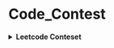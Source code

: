 # Code_Contest
<details> 
 <summary><b>Leetcode Conteset</b></summary> 
 
| Rank | Name | Score | Finish Time   | [Q1 (3)](https://leetcode.com/contest/weekly-contest-352/problems/longest-even-odd-subarray-with-threshold/) | [Q2 (4)](https://leetcode.com/contest/weekly-contest-352/problems/prime-pairs-with-target-sum/) | [Q3 (5)](https://leetcode.com/contest/weekly-contest-352/problems/continuous-subarrays/) | [Q4 (6)](https://leetcode.com/contest/weekly-contest-352/problems/sum-of-imbalance-numbers-of-all-subarrays/) | Date|
| :-: | :-: | :-: | :-: | :-: | :-: | :-: | :-: | :-:|
| 12584 / 24578| [Weekly Contest 352](https://leetcode.com/contest/weekly-contest-352/) | 3 | 0:51:50 | 0:51:50 |❌ | ❌| ❌|2023/07/02|


| Rank | Name | Score | Finish Time   | [Q1 (3)](https://leetcode.com/contest/biweekly-contest-108/problems/longest-alternating-subarray/) | [Q2 (4)](https://leetcode.com/contest/biweekly-contest-108/problems/relocate-marbles/) | [Q3 (4)](https://leetcode.com/contest/biweekly-contest-108/problems/partition-string-into-minimum-beautiful-substrings/) | [Q4 (5)](https://leetcode.com/contest/biweekly-contest-108/problems/number-of-black-blocks/) | Date|
| :-: | :-: | :-: | :-: | :-: | :-: | :-: | :-: | :-:|
|10322 / 23570 | [Biweekly Contest 108](https://leetcode.com/contest/biweekly-contest-108)| 3 | 2:04:21 | 1:19:21   🐞9 |  ❌| ❌|❌ |2023/07/08|


|Ranking| Contest| Score | Q1|Q2|Q3|Q4|Date|
| :-: | :-: | :-: | :-: | :-: | :-: | :-: | :-: |
| 12584 / 24578| [Weekly Contest 352](https://leetcode.com/contest/weekly-contest-352/) | 3 | [0:51:50✅Q1 (3)](https://leetcode.com/contest/weekly-contest-352/problems/longest-even-odd-subarray-with-threshold/) | [❌Q2 (4)](https://leetcode.com/contest/weekly-contest-352/problems/prime-pairs-with-target-sum/) | [❌Q3 (5)](https://leetcode.com/contest/weekly-contest-352/problems/continuous-subarrays/) | [❌Q4 (6)](https://leetcode.com/contest/weekly-contest-352/problems/sum-of-imbalance-numbers-of-all-subarrays/) |2023/07/02|
|10322 / 23570 | [Biweekly Contest 108](https://leetcode.com/contest/biweekly-contest-108)| 3 | [1:19:21   🐞9✅Q1 (3)](https://leetcode.com/contest/biweekly-contest-108/problems/longest-alternating-subarray/) | [❌Q2 (4)](https://leetcode.com/contest/biweekly-contest-108/problems/relocate-marbles/) | [❌Q3 (4)](https://leetcode.com/contest/biweekly-contest-108/problems/partition-string-into-minimum-beautiful-substrings/) | [Q❌4 (5)](https://leetcode.com/contest/biweekly-contest-108/problems/number-of-black-blocks/) |2023/07/08|
| 7524 / 24190 | [Weekly Contest 353](https://leetcode.com/contest/weekly-contest-353) | 7 |  [0:04:00✅Q1 (3)](https://leetcode.com/contest/weekly-contest-353/problems/find-the-maximum-achievable-number/) | [0:27:10✅Q2 (4)](https://leetcode.com/contest/weekly-contest-353/problems/maximum-number-of-jumps-to-reach-the-last-index/) | [❌Q3 (5)](https://leetcode.com/contest/weekly-contest-353/problems/longest-non-decreasing-subarray-from-two-arrays/) | [❌Q4 (5)](https://leetcode.com/contest/weekly-contest-353/problems/apply-operations-to-make-all-array-elements-equal-to-zero/) |2023/07/09|
</details>
